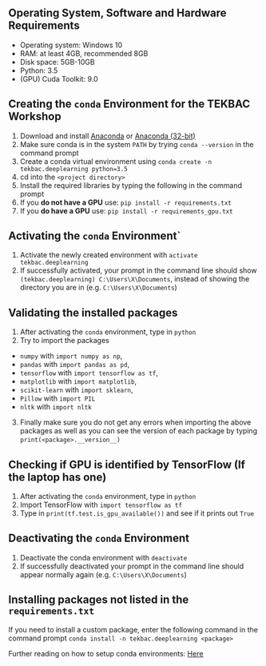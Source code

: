 ## Operating System, Software and Hardware Requirements
* Operating system: Windows 10
* RAM: at least 4GB, recommended 8GB
* Disk space: 5GB-10GB
* Python: 3.5
* (GPU) Cuda Toolkit: 9.0

## Creating the `conda` Environment for the TEKBAC Workshop

1. Download and install [Anaconda](https://repo.continuum.io/archive/Anaconda3-4.2.0-Windows-x86_64.exe) or [Anaconda (32-bit)](https://repo.continuum.io/archive/Anaconda3-4.2.0-Windows-x86.exe)
2. Make sure conda is in the system `PATH` by trying `conda --version` in the command prompt
3. Create a conda virtual environment using `conda create -n tekbac.deeplearning python=3.5`
4. cd into the `<project directory>`
5. Install the required libraries by typing the following in the command prompt
6. If you **do not have a GPU** use: `pip install -r requirements.txt`
7. If you **do have a GPU** use: `pip install -r requirements_gpu.txt`

## Activating the `conda` Environment`
1. Activate the newly created environment with `activate tekbac.deeplearning`
2. If successfully activated, your prompt in the command line should show `(tekbac.deeplearning) C:\Users\X\Documents`, instead of showing the directory you are in (e.g. `C:\Users\X\Documents`)

## Validating the installed packages
1. After activating the `conda` environment, type in `python`
2. Try to import the packages 
  * `numpy` with `import numpy as np`, 
  * `pandas` with `import pandas as pd`, 
  * `tensorflow` with `import tensorflow as tf`, 
  * `matplotlib` with `import matplotlib`, 
  * `scikit-learn` with `import sklearn`, 
  * `Pillow` with `import PIL`
  * `nltk` with `import nltk`
3. Finally make sure you do not get any errors when importing the above packages as well as you can see the version of each package by typing `print(<package>.__version__)`

## Checking if GPU is identified by TensorFlow (If the laptop has one)
1. After activating the `conda` environment, type in `python`
2. Import TensorFlow with `import tensorflow as tf`
2. Type in `print(tf.test.is_gpu_available())` and see if it prints out `True`

## Deactivating the `conda` Environment
1. Deactivate the conda environment with `deactivate`
2. If successfully deactivated your prompt in the command line should appear normally again (e.g. `C:\Users\X\Documents`)

## Installing packages not listed in the `requirements.txt`

If you need to install a custom package, enter the following command in the command prompt `conda install -n tekbac.deeplearning <package>`



Further reading on how to setup conda environments: [Here](https://uoa-eresearch.github.io/eresearch-cookbook/recipe/2014/11/20/conda/)